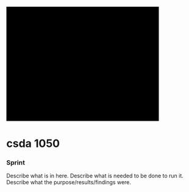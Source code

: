 ![Logo of the project](title.gif)
# csda 1050

### Sprint
Describe what is in here. 
Describe what is needed to be done to run it. 
Describe what the purpose/results/findings were. 
